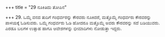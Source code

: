 +++
title = "29 ನೂಕಿತಿದು ತೋಪಿನ"

+++
29. ಒಮ್ಮೆ ವನದ ತುದಿಗೆ ಗಂಧರ್ವರನ್ನು ಕೌರವರು ನೂಕಿದರೆ, ಮತ್ತೊಮ್ಮೆ ಗಂಧರ್ವರು ಕೌರವರನ್ನು ಪಾಳಯಕ್ಕೆ ಓಡಿಸುವರು. ಒಮ್ಮೆ ಗಂಧರ್ವರು ಓಡಿ ಹೋದರೂ ಮತ್ತೊಮ್ಮೆ ಅವರು ಕೌರವರನ್ನು ಸದೆ ಬಡಿಯುವರು. ಎರಡೂ ಬಲಗಳ ಉತ್ಸಾಹ ಹಾಗೂ ಆವೇಶಗಳನ್ನು ಭೀಮಾದಿಗಳು ನೋಡುತ್ತಾ ಇದ್ದರು.